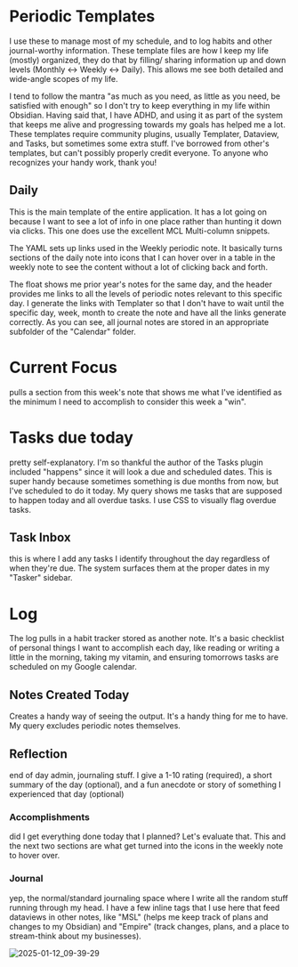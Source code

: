 # Periodic Templates

I use these to manage most of my schedule, and to log habits and other journal-worthy information. These template files are how I keep my life (mostly) organized, they do that by filling/ sharing information up and down levels (Monthly <-> Weekly <-> Daily). This allows me see both detailed and wide-angle scopes of my life.

I tend to follow the mantra "as much as you need, as little as you need, be satisfied with enough" so I don't try to keep everything in my life within Obsidian. Having said that, I have ADHD, and using it as part of the system that keeps me alive and progressing towards my goals has helped me a lot. These templates require community plugins, usually Templater, Dataview, and Tasks, but sometimes some extra stuff. I've borrowed from other's templates, but can't possibly properly credit everyone. To anyone who recognizes your handy work, thank you!

## Daily
This is the main template of the entire application. It has a lot going on because I want to see a lot of info in one place rather than hunting it down via clicks. This one does use the excellent MCL Multi-column snippets.

The YAML sets up links used in the Weekly periodic note. It basically turns sections of the daily note into icons that I can hover over in a table in the weekly note to see the content without a lot of clicking back and forth.

The float shows me prior year's notes for the same day, and the header provides me links to all the levels of periodic notes relevant to this specific day. I generate the links with Templater so that I don't have to wait until the specific day, week, month to create the note and have all the links generate correctly. As you can see, all journal notes are stored in an appropriate subfolder of the "Calendar" folder.

# Current Focus
pulls a section from this week's note that shows me what I've identified as the minimum I need to accomplish to consider this week a "win".

# Tasks due today
pretty self-explanatory. I'm so thankful the author of the Tasks plugin included "happens" since it will look a due and scheduled dates. This is super handy because sometimes something is due months from now, but I've scheduled to do it today. My query shows me tasks that are supposed to happen today and all overdue tasks. I use CSS to visually flag overdue tasks.

## Task Inbox
this is where I add any tasks I identify throughout the day regardless of when they're due. The system surfaces them at the proper dates in my "Tasker" sidebar.

# Log
The log pulls in a habit tracker stored as another note. It's a basic checklist of personal things I want to accomplish each day, like reading or writing a little in the morning, taking my vitamin, and ensuring tomorrows tasks are scheduled on my Google calendar.

## Notes Created Today
Creates a handy way of seeing the output. It's a handy thing for me to have. My query excludes periodic notes themselves.

## Reflection
end of day admin, journaling stuff. I give a 1-10 rating (required), a short summary of the day (optional), and a fun anecdote or story of something I experienced that day (optional)

### Accomplishments
did I get everything done today that I planned? Let's evaluate that. This and the next two sections are what get turned into the icons in the weekly note to hover over.

### Journal
yep, the normal/standard journaling space where I write all the random stuff running through my head. I have a few inline tags that I use here that feed dataviews in other notes, like "MSL" (helps me keep track of plans and changes to my Obsidian) and "Empire" (track changes, plans, and a place to stream-think about my businesses).

![2025-01-12_09-39-29](https://github.com/user-attachments/assets/cab4ee91-5e79-4a4d-8cb6-268f18992a97)

